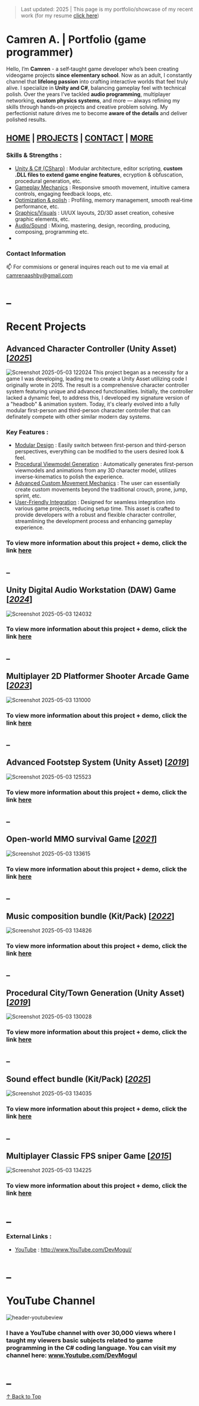 > Last updated: 2025 | This page is my portfolio/showcase of my recent work (for my resume [click here]())

<a name="home"></a>
# Camren A. | Portfolio (game programmer)
Hello, I’m **Camren** - a self‑taught game developer who’s been creating videogame projects **since elementary school**. Now as an adult, I constantly channel that **lifelong passion** into crafting interactive worlds that feel truly alive. I specialize in **Unity and C#**, balancing gameplay feel with technical polish. Over the years I’ve tackled **audio programming**, multiplayer networking, **custom physics systems**, and more — always refining my skills through hands‑on projects and creative problem solving. My perfectionist nature drives me to become **aware of the details** and deliver polished results.
## [HOME](#home) | [PROJECTS](#recent-projects) | [CONTACT](#contact-information) | [MORE](#external-links-) 

### Skills & Strengths :
+ <ins>Unity & C# (CSharp)</ins> : Modular architecture, editor scripting, **custom .DLL files to extend game engine features**, ecryption & obfuscation, procedural generation, etc.
+ <ins>Gameplay Mechanics</ins> : Responsive smooth movement, intuitive camera controls, engaging feedback loops, etc.
+ <ins>Optimization & polish</ins> : Profiling, memory management, smooth real‑time performance, etc.
+ <ins>Graphics/Visuals</ins> : UI/UX layouts, 2D/3D asset creation, cohesive graphic elements, etc.
+ <ins>Audio/Sound</ins> : Mixing, mastering, design, recording, producing, composing, programming etc.
+ 
### Contact Information
📫 For commisions or general inquires reach out to me via email at <ins>camrenaashby@gmail.com</ins>

# _
# Recent Projects 
## Advanced Character Controller (Unity Asset) [<ins>*2025*</ins>]
![Screenshot 2025-05-03 122024](https://github.com/user-attachments/assets/e3c676e2-6e5a-4ba7-a0fb-605d00ec6eb9)
This project began as a necessity for a game I was developing, leading me to create a Unity Asset utilizing code I originally wrote in 2015. The result is a comprehensive character controller system featuring unique and advanced functionalities. Initially, the controller lacked a dynamic feel, to address this, I developed my signature version of a "headbob" & animation system. Today, it's clearly evolved into a fully modular first-person and third-person character controller that can definately compete with other similar modern day systems.
### Key Features :
+ <ins>Modular Design</ins> : Easily switch between first-person and third-person perspectives, everything can be modified to the users desired look & feel.
+ <ins>Procedural Viewmodel Generation</ins> : Automatically generates first-person viewmodels and animations from any 3D character model, utilizes inverse-kinematics to polish the experience.
+ <ins>Advanced Custom Movement Mechanics</ins> : The user can essentially create custom movements beyond the traditional crouch, prone, jump, sprint, etc.
+ <ins>User-Friendly Integration</ins> : Designed for seamless integration into various game projects, reducing setup time.
This asset is crafted to provide developers with a robust and flexible character controller, streamlining the development process and enhancing gameplay experience.
### To view more information about this project + demo, click the link [here]([https://camrenaa.github.io/](https://camrenaa.github.io/Possesst/))
## _
## Unity Digital Audio Workstation (DAW) Game [<ins>*2024*</ins>]
![Screenshot 2025-05-03 124032](https://github.com/user-attachments/assets/a87e56a0-6964-4d97-931b-d902f9b15e45)
### To view more information about this project + demo, click the link [here](https://camrenaa.github.io/)
## _
## Multiplayer 2D Platformer Shooter Arcade Game [<ins>*2023*</ins>]
![Screenshot 2025-05-03 131000](https://github.com/user-attachments/assets/c89b76e0-89e4-45a3-a197-62a92125f947)
### To view more information about this project + demo, click the link [here](https://camrenaa.github.io/)
## _
## Advanced Footstep System (Unity Asset) [<ins>*2019*</ins>]
![Screenshot 2025-05-03 125523](https://github.com/user-attachments/assets/bf35ceef-72ba-4efe-a712-e375e4edbd45)
### To view more information about this project + demo, click the link [here](https://camrenaa.github.io/)
## _
## Open-world MMO survival Game [<ins>*2021*</ins>]
![Screenshot 2025-05-03 133615](https://github.com/user-attachments/assets/ce402ad5-d434-4f41-8076-5c082f67ccb1)
### To view more information about this project + demo, click the link [here](https://camrenaa.github.io/)
## _
## Music composition bundle (Kit/Pack) [<ins>*2022*</ins>]
![Screenshot 2025-05-03 134826](https://github.com/user-attachments/assets/7e230ee8-9e8c-4a25-b7f7-91dd75e3fa74)
### To view more information about this project + demo, click the link [here](https://camrenaa.github.io/)
## _
## Procedural City/Town Generation (Unity Asset) [<ins>*2019*</ins>]
![Screenshot 2025-05-03 130028](https://github.com/user-attachments/assets/d7958be2-63eb-464c-bb4f-815b2bb89969)
### To view more information about this project + demo, click the link [here](https://camrenaa.github.io/)
## _
## Sound effect bundle (Kit/Pack) [<ins>*2025*</ins>]
![Screenshot 2025-05-03 134035](https://github.com/user-attachments/assets/62327900-aedd-4fde-bd07-46b4825bb30c)
### To view more information about this project + demo, click the link [here](https://camrenaa.github.io/)
## _
## Multiplayer Classic FPS sniper Game [<ins>*2015*</ins>]
![Screenshot 2025-05-03 134225](https://github.com/user-attachments/assets/a2d6a0c2-32ad-4dda-8b56-5407bba69170)
### To view more information about this project + demo, click the link [here](https://camrenaa.github.io/)

# _
### External Links :
+ <ins>YouTube</ins> : http://www.YouTube.com/DevMogul/
  
# _
# YouTube Channel
![header-youtubeview](https://github.com/user-attachments/assets/bff3f4b4-c839-4635-9e54-26a927b1ef50)
### I have a YouTube channel with over **30,000 views** where I taught my viewers basic subjects related to game programming in the C# coding language. You can visit my channel here: <ins>www.Youtube.com/DevMogul</ins>

# _
[↑ Back to Top](#home)



